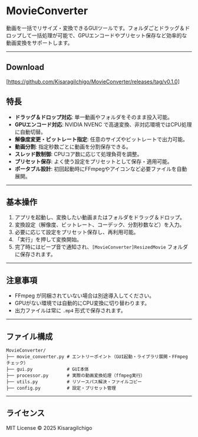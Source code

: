 # MovieConverter

動画を一括でリサイズ・変換できるGUIツールです。フォルダごとドラッグ＆ドロップして一括処理が可能で、GPUエンコードやプリセット保存など効率的な動画変換をサポートします。

---
## Download

[https://github.com/KisaragiIchigo/MovieConverter/releases/tag/v0.1.0]

## 特長

* **ドラッグ＆ドロップ対応**: 単一動画やフォルダをそのまま投入可能。
* **GPUエンコード対応**: NVIDIA NVENC で高速変換、非対応環境ではCPU処理に自動切替。
* **解像度変更・ビットレート指定**: 任意のサイズやビットレートで出力可能。
* **動画分割**: 指定秒数ごとに動画を分割保存できる。
* **スレッド数制御**: CPUコア数に応じて処理負荷を調整。
* **プリセット保存**: よく使う設定をプリセットとして保存・適用可能。
* **ポータブル設計**: 初回起動時にFFmpegやアイコンなど必要ファイルを自動展開。

---

## 基本操作

1. アプリを起動し、変換したい動画またはフォルダをドラッグ＆ドロップ。
2. 変換設定（解像度、ビットレート、コーデック、分割秒数など）を入力。
3. 必要に応じて設定をプリセット保存し、再利用可能。
4. 「実行」を押して変換開始。
5. 完了時にはビープ音で通知され、`[MovieConverter]ResizedMovie` フォルダに保存されます。

---

## 注意事項

* FFmpeg が同梱されていない場合は別途導入してください。
* GPUがない環境では自動的にCPU変換に切り替わります。
* 出力ファイルは常に `.mp4` 形式で保存されます。

---


## ファイル構成

```
MovieConverter/
├── movie_converter.py # エントリーポイント（GUI起動・ライブラリ展開・FFmpegチェック）
├── gui.py             # GUI本体
├── processor.py       # 実際の動画変換処理（ffmpeg実行）
├── utils.py           # リソースパス解決・ファイルコピー
├── config.py          # 設定・プリセット管理
```

---

## ライセンス

MIT License ©️ 2025 KisaragiIchigo
